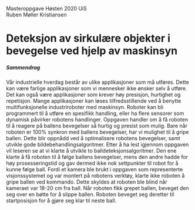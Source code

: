 Masteroppgave Høsten 2020 UiS<br>
Ruben Møller Kristiansen<br>
# Deteksjon av sirkulære objekter i bevegelse ved hjelp av maskinsyn

##### Sammendrag

Vår industrielle hverdag består av ulike applikasjoner som må utføres. Dette kan være farlige applikasjoner som vi mennesker ikke ønsker selv å utføre. Det kan også være applikasjoner som krever høy presisjon, hurtighet og repetisjon. Mange applikasjoner kan løses tilfredsstillende ved å benytte multifunksjonelle industriroboter med maskinsyn. Roboter kan bli programmert til å utføre en spesifikk handling, eller ha flere sensorer som dynamisk påvirker robotens handlinger. 
Oppgaven handler om å få roboten til å reagere på ballens bevegelser så hurtig og presist som mulig. Bare når roboten er 100% synkron med ballens bevegelser, har vi mulighet til å gripe ballen. Dette blir oppnådd ved å optimalisere robotens bevegelser, samt utvikle gode bildebehandlingsalgoritmer. Etter å ha lest igjennom oppgaven vil leseren se at vi klarte å utvikle to balldeteksjonsalgoritmer. Den ene klarte å få roboten til å følge ballens bevegelser, mens den andre hadde for høy prosesseringstid og gav dermed ikke nok settpunkter til robot for å kunne følge ball. Fordi et kamera ble brukt i oppgaven som representerte visjonssystemet og var montert på robotens verktøy, klarte ikke roboten å gripe ballen ved kommando. Dette skyldes at roboten ble blind når kameraet var 18-20 cm fra ball. Når roboten fikk grepet ballen, beveget den seg over en bøtte for å slippe ballen. Roboten beveget seg deretter til startposisjon for å gjøre seg klar til neste ball.
